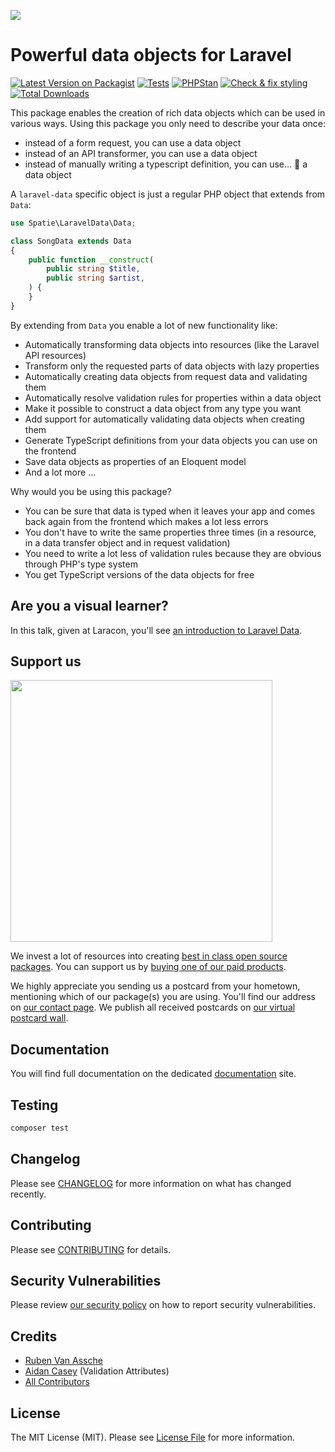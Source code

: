 
[<img src="https://github-ads.s3.eu-central-1.amazonaws.com/support-ukraine.svg?t=1" />](https://supportukrainenow.org)

# Powerful data objects for Laravel

[![Latest Version on Packagist](https://img.shields.io/packagist/v/spatie/laravel-data.svg?style=flat-square)](https://packagist.org/packages/spatie/laravel-data)
[![Tests](https://github.com/spatie/laravel-data/actions/workflows/run-tests.yml/badge.svg)](https://github.com/spatie/laravel-data/actions/workflows/run-tests.yml)
[![PHPStan](https://github.com/spatie/laravel-data/actions/workflows/phpstan.yml/badge.svg)](https://github.com/spatie/laravel-data/actions/workflows/phpstan.yml)
[![Check & fix styling](https://github.com/spatie/laravel-data/actions/workflows/php-cs-fixer.yml/badge.svg)](https://github.com/spatie/laravel-data/actions/workflows/php-cs-fixer.yml)
[![Total Downloads](https://img.shields.io/packagist/dt/spatie/laravel-data.svg?style=flat-square)](https://packagist.org/packages/spatie/laravel-data)

This package enables the creation of rich data objects which can be used in various ways. Using this package you only need to describe your data once:

- instead of a form request, you can use a data object
- instead of an API transformer, you can use a data object
- instead of manually writing a typescript definition, you can use... 🥁 a data object

A `laravel-data` specific object is just a regular PHP object that extends from `Data`:

```php
use Spatie\LaravelData\Data;

class SongData extends Data
{
    public function __construct(
        public string $title,
        public string $artist,
    ) {
    }
}
```

By extending from `Data` you enable a lot of new functionality like:

- Automatically transforming data objects into resources (like the Laravel API resources)
- Transform only the requested parts of data objects with lazy properties
- Automatically creating data objects from request data and validating them
- Automatically resolve validation rules for properties within a data object
- Make it possible to construct a data object from any type you want
- Add support for automatically validating data objects when creating them
- Generate TypeScript definitions from your data objects you can use on the frontend
- Save data objects as properties of an Eloquent model
- And a lot more ...

Why would you be using this package?

- You can be sure that data is typed when it leaves your app and comes back again from the frontend which makes a lot less errors
- You don't have to write the same properties three times (in a resource, in a data transfer object and in request validation)
- You need to write a lot less of validation rules because they are obvious through PHP's type system
- You get TypeScript versions of the data objects for free

## Are you a visual learner?

In this talk, given at Laracon, you'll see [an introduction to Laravel Data](https://www.youtube.com/watch?v=f4QShF42c6E&t=29110s).

## Support us

[<img src="https://github-ads.s3.eu-central-1.amazonaws.com/laravel-data.jpg?t=1" width="419px" />](https://spatie.be/github-ad-click/laravel-data)

We invest a lot of resources into creating [best in class open source packages](https://spatie.be/open-source). You can support us by [buying one of our paid products](https://spatie.be/open-source/support-us).

We highly appreciate you sending us a postcard from your hometown, mentioning which of our package(s) you are using. You'll find our address on [our contact page](https://spatie.be/about-us). We publish all received postcards on [our virtual postcard wall](https://spatie.be/open-source/postcards).

## Documentation

You will find full documentation on the dedicated [documentation](https://spatie.be/docs/laravel-data/v2/introduction) site.

## Testing

```bash
composer test
```

## Changelog

Please see [CHANGELOG](CHANGELOG.md) for more information on what has changed recently.

## Contributing

Please see [CONTRIBUTING](https://github.com/spatie/.github/blob/main/CONTRIBUTING.md) for details.

## Security Vulnerabilities

Please review [our security policy](../../security/policy) on how to report security vulnerabilities.

## Credits

- [Ruben Van Assche](https://github.com/rubenvanassche)
- [Aidan Casey](https://github.com/aidan-casey) (Validation Attributes)
- [All Contributors](../../contributors)

## License

The MIT License (MIT). Please see [License File](LICENSE.md) for more information.

